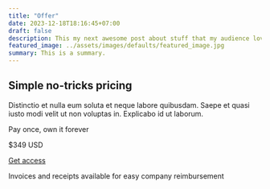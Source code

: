 ```yaml
---
title: "Offer"
date: 2023-12-18T18:16:45+07:00
draft: false
description: This my next awesome post about stuff that my audience love to read.
featured_image: ../assets/images/defaults/featured_image.jpg
summary: This is a summary.
---
```


<div class="mx-auto max-w-7xl px-6 lg:px-8">
  <div class="mx-auto max-w-2xl sm:text-center">
    <h2 class="text-3xl font-bold tracking-tight text-white sm:text-4xl">Simple no-tricks pricing</h2>
    <p class="mt-6 text-lg leading-8 text-gray-300">Distinctio et nulla eum soluta et neque labore quibusdam. Saepe et quasi iusto modi velit ut non voluptas in. Explicabo id ut laborum.</p>
  </div>
</div>

<div class="rounded-2xl py-10 text-center ring-1 ring-inset ring-gray-400 lg:flex lg:flex-col lg:justify-center lg:py-16">
  <div class="mx-auto px-8">
    <p class="text-base font-semibold text-gray-300">Pay once, own it forever</p>
    <p class="mt-6 flex items-baseline justify-center gap-x-2">
      <span class="text-5xl font-bold tracking-tight text-white">$349</span>
      <span class="text-sm font-semibold leading-6 tracking-wide text-gray-300">USD</span>
    </p>
    <a href="#" class="mt-10 block w-full rounded-md bg-indigo-600 px-3 py-2 text-center text-sm font-semibold text-white shadow-sm hover:bg-indigo-500 focus-visible:outline focus-visible:outline-2 focus-visible:outline-offset-2 focus-visible:outline-indigo-600">Get access</a>
    <p class="mt-6 text-xs leading-5 text-gray-300">Invoices and receipts available for easy company reimbursement</p>
  </div>
</div>
